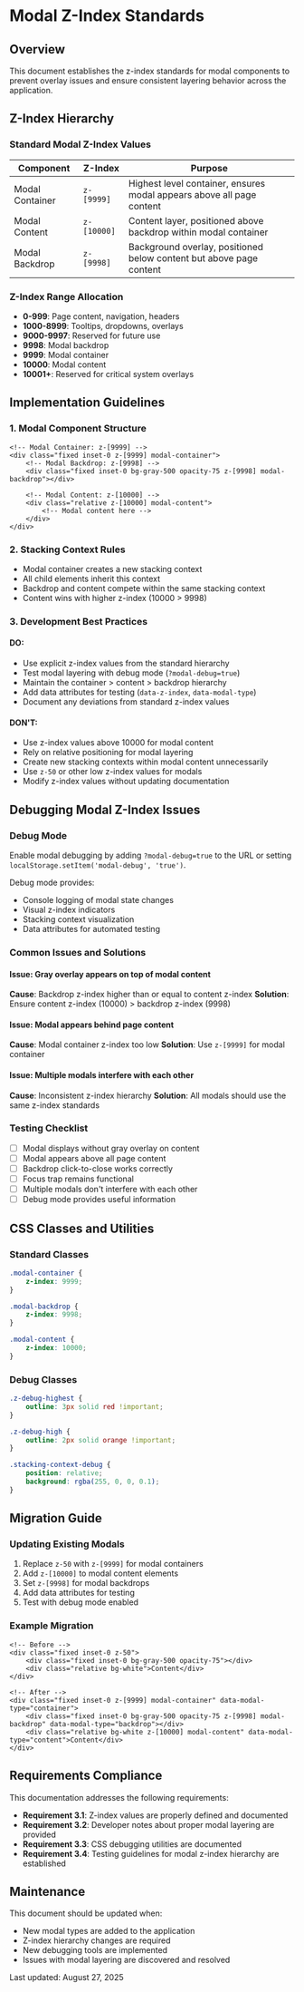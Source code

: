 # Modal Z-Index Standards

## Overview

This document establishes the z-index standards for modal components to prevent overlay issues and ensure consistent layering behavior across the application.

## Z-Index Hierarchy

### Standard Modal Z-Index Values

| Component | Z-Index | Purpose |
|-----------|---------|---------|
| Modal Container | `z-[9999]` | Highest level container, ensures modal appears above all page content |
| Modal Content | `z-[10000]` | Content layer, positioned above backdrop within modal container |
| Modal Backdrop | `z-[9998]` | Background overlay, positioned below content but above page content |

### Z-Index Range Allocation

- **0-999**: Page content, navigation, headers
- **1000-8999**: Tooltips, dropdowns, overlays
- **9000-9997**: Reserved for future use
- **9998**: Modal backdrop
- **9999**: Modal container
- **10000**: Modal content
- **10001+**: Reserved for critical system overlays

## Implementation Guidelines

### 1. Modal Component Structure

```blade
<!-- Modal Container: z-[9999] -->
<div class="fixed inset-0 z-[9999] modal-container">
    <!-- Modal Backdrop: z-[9998] -->
    <div class="fixed inset-0 bg-gray-500 opacity-75 z-[9998] modal-backdrop"></div>
    
    <!-- Modal Content: z-[10000] -->
    <div class="relative z-[10000] modal-content">
        <!-- Modal content here -->
    </div>
</div>
```

### 2. Stacking Context Rules

- Modal container creates a new stacking context
- All child elements inherit this context
- Backdrop and content compete within the same stacking context
- Content wins with higher z-index (10000 > 9998)

### 3. Development Best Practices

#### DO:
- Use explicit z-index values from the standard hierarchy
- Test modal layering with debug mode (`?modal-debug=true`)
- Maintain the container > content > backdrop hierarchy
- Add data attributes for testing (`data-z-index`, `data-modal-type`)
- Document any deviations from standard z-index values

#### DON'T:
- Use z-index values above 10000 for modal content
- Rely on relative positioning for modal layering
- Create new stacking contexts within modal content unnecessarily
- Use `z-50` or other low z-index values for modals
- Modify z-index values without updating documentation

## Debugging Modal Z-Index Issues

### Debug Mode

Enable modal debugging by adding `?modal-debug=true` to the URL or setting `localStorage.setItem('modal-debug', 'true')`.

Debug mode provides:
- Console logging of modal state changes
- Visual z-index indicators
- Stacking context visualization
- Data attributes for automated testing

### Common Issues and Solutions

#### Issue: Gray overlay appears on top of modal content
**Cause**: Backdrop z-index higher than or equal to content z-index
**Solution**: Ensure content z-index (10000) > backdrop z-index (9998)

#### Issue: Modal appears behind page content
**Cause**: Modal container z-index too low
**Solution**: Use `z-[9999]` for modal container

#### Issue: Multiple modals interfere with each other
**Cause**: Inconsistent z-index hierarchy
**Solution**: All modals should use the same z-index standards

### Testing Checklist

- [ ] Modal displays without gray overlay on content
- [ ] Modal appears above all page content
- [ ] Backdrop click-to-close works correctly
- [ ] Focus trap remains functional
- [ ] Multiple modals don't interfere with each other
- [ ] Debug mode provides useful information

## CSS Classes and Utilities

### Standard Classes

```css
.modal-container {
    z-index: 9999;
}

.modal-backdrop {
    z-index: 9998;
}

.modal-content {
    z-index: 10000;
}
```

### Debug Classes

```css
.z-debug-highest {
    outline: 3px solid red !important;
}

.z-debug-high {
    outline: 2px solid orange !important;
}

.stacking-context-debug {
    position: relative;
    background: rgba(255, 0, 0, 0.1);
}
```

## Migration Guide

### Updating Existing Modals

1. Replace `z-50` with `z-[9999]` for modal containers
2. Add `z-[10000]` to modal content elements
3. Set `z-[9998]` for modal backdrops
4. Add data attributes for testing
5. Test with debug mode enabled

### Example Migration

```blade
<!-- Before -->
<div class="fixed inset-0 z-50">
    <div class="fixed inset-0 bg-gray-500 opacity-75"></div>
    <div class="relative bg-white">Content</div>
</div>

<!-- After -->
<div class="fixed inset-0 z-[9999] modal-container" data-modal-type="container">
    <div class="fixed inset-0 bg-gray-500 opacity-75 z-[9998] modal-backdrop" data-modal-type="backdrop"></div>
    <div class="relative bg-white z-[10000] modal-content" data-modal-type="content">Content</div>
</div>
```

## Requirements Compliance

This documentation addresses the following requirements:

- **Requirement 3.1**: Z-index values are properly defined and documented
- **Requirement 3.2**: Developer notes about proper modal layering are provided
- **Requirement 3.3**: CSS debugging utilities are documented
- **Requirement 3.4**: Testing guidelines for modal z-index hierarchy are established

## Maintenance

This document should be updated when:
- New modal types are added to the application
- Z-index hierarchy changes are required
- New debugging tools are implemented
- Issues with modal layering are discovered and resolved

Last updated: August 27, 2025